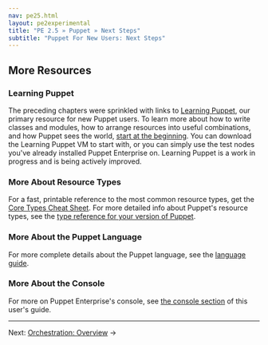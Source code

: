 ```yaml
---
nav: pe25.html
layout: pe2experimental
title: "PE 2.5 » Puppet » Next Steps"
subtitle: "Puppet For New Users: Next Steps"
---
```


More Resources
-----

### Learning Puppet

The preceding chapters were sprinkled with links to [Learning Puppet](/learning/), our primary resource for new Puppet users. To learn more about how to write classes and modules, how to arrange resources into useful combinations, and how Puppet sees the world, [start at the beginning](/learning/). You can download the Learning Puppet VM to start with, or you can simply use the test nodes you've already installed Puppet Enterprise on. Learning Puppet is a work in progress and is being actively improved.

### More About Resource Types

For a fast, printable reference to the most common resource types, get the [Core Types Cheat Sheet](/puppet_core_types_cheatsheet.pdf). For more detailed info about Puppet's resource types, see the [type reference for your version of Puppet](/references/2.7.6/type.html). 

### More About the Puppet Language

For more complete details about the Puppet language, see the [language guide](/guides/language_guide.html). 

### More About the Console

For more on Puppet Enterprise's console, see [the console section](./console_navigating.html) of this user's guide. 

* * *

Next: [Orchestration: Overview](./orchestration_overview.html) &rarr;
